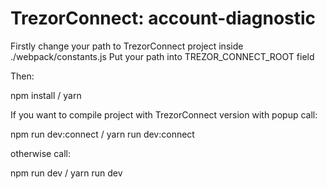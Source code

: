 # TrezorConnect: account-diagnostic

Firstly change your path to TrezorConnect project inside ./webpack/constants.js
Put your path into TREZOR_CONNECT_ROOT field

Then:

npm install / yarn

If you want to compile project with TrezorConnect version with popup call:

npm run dev:connect / yarn run dev:connect

otherwise call:

npm run dev / yarn run dev